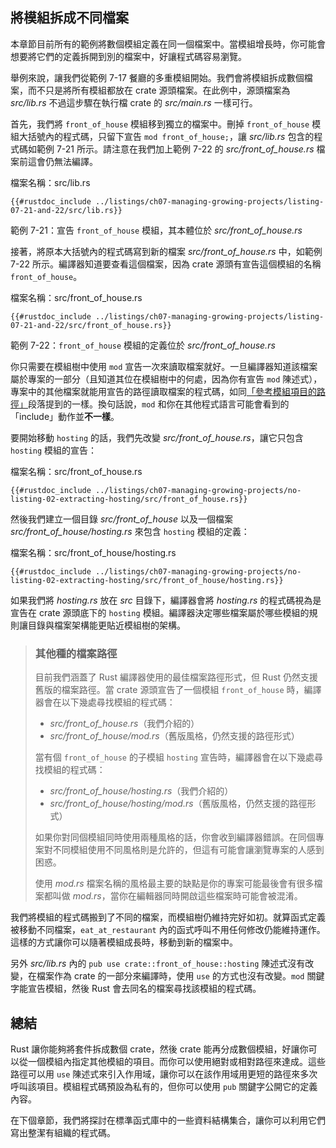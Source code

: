 ## 將模組拆成不同檔案

本章節目前所有的範例將數個模組定義在同一個檔案中。當模組增長時，你可能會想要將它們的定義拆開到別的檔案中，好讓程式碼容易瀏覽。

舉例來說，讓我們從範例 7-17 餐廳的多重模組開始。我們會將模組拆成數個檔案，而不只是將所有模組都放在 crate 源頭檔案。在此例中，源頭檔案為 *src/lib.rs* 不過這步驟在執行檔 crate 的 *src/main.rs* 一樣可行。

首先，我們將 `front_of_house` 模組移到獨立的檔案中。刪掉 `front_of_house` 模組大括號內的程式碼，只留下宣告 `mod front_of_house;`，讓 *src/lib.rs* 包含的程式碼如範例 7-21 所示。請注意在我們加上範例 7-22 的 *src/front_of_house.rs* 檔案前這會仍無法編譯。

<span class="filename">檔案名稱：src/lib.rs</span>

```rust,ignore,does_not_compile
{{#rustdoc_include ../listings/ch07-managing-growing-projects/listing-07-21-and-22/src/lib.rs}}
```

<span class="caption">範例 7-21：宣告 `front_of_house` 模組，其本體位於 *src/front_of_house.rs*</span>

接著，將原本大括號內的程式碼寫到新的檔案 *src/front_of_house.rs* 中，如範例 7-22 所示。編譯器知道要查看這個檔案，因為 crate 源頭有宣告這個模組的名稱 `front_of_house`。

<span class="filename">檔案名稱：src/front_of_house.rs</span>

```rust,ignore
{{#rustdoc_include ../listings/ch07-managing-growing-projects/listing-07-21-and-22/src/front_of_house.rs}}
```

<span class="caption">範例 7-22：`front_of_house` 模組的定義位於 *src/front_of_house.rs*</span>

你只需要在模組樹中使用 `mod` 宣告一次來讀取檔案就好。一旦編譯器知道該檔案屬於專案的一部分（且知道其位在模組樹中的何處，因為你有宣告 `mod` 陳述式），專案中的其他檔案就能用宣告的路徑讀取檔案的程式碼，如同[「參考模組項目的路徑」][paths]<!-- ignore -->段落提到的一樣。換句話說，`mod` 和你在其他程式語言可能會看到的「include」動作並**不一樣**。

要開始移動 `hosting` 的話，我們先改變 *src/front_of_house.rs*，讓它只包含 `hosting` 模組的宣告：

<span class="filename">檔案名稱：src/front_of_house.rs</span>

```rust,ignore
{{#rustdoc_include ../listings/ch07-managing-growing-projects/no-listing-02-extracting-hosting/src/front_of_house.rs}}
```

然後我們建立一個目錄 *src/front_of_house* 以及一個檔案 *src/front_of_house/hosting.rs* 來包含 `hosting` 模組的定義：

<span class="filename">檔案名稱：src/front_of_house/hosting.rs</span>

```rust,ignore
{{#rustdoc_include ../listings/ch07-managing-growing-projects/no-listing-02-extracting-hosting/src/front_of_house/hosting.rs}}
```

如果我們將 *hosting.rs* 放在 *src* 目錄下，編譯器會將 *hosting.rs* 的程式碼視為是宣告在 crate 源頭底下的 `hosting` 模組。編譯器決定哪些檔案屬於哪些模組的規則讓目錄與檔案架構能更貼近模組樹的架構。

> ### 其他種的檔案路徑
>
> 目前我們涵蓋了 Rust 編譯器使用的最佳檔案路徑形式，但 Rust 仍然支援舊版的檔案路徑。當 crate 源頭宣告了一個模組 `front_of_house` 時，編譯器會在以下幾處尋找模組的程式碼：
>
> * *src/front_of_house.rs*（我們介紹的）
> * *src/front_of_house/mod.rs*（舊版風格，仍然支援的路徑形式）
>
> 當有個 `front_of_house` 的子模組 `hosting` 宣告時，編譯器會在以下幾處尋找模組的程式碼：
>
> * *src/front_of_house/hosting.rs*（我們介紹的）
> * *src/front_of_house/hosting/mod.rs*（舊版風格，仍然支援的路徑形式）
>
> 如果你對同個模組同時使用兩種風格的話，你會收到編譯器錯誤。在同個專案對不同模組使用不同風格則是允許的，但這有可能會讓瀏覽專案的人感到困惑。
>
> 使用 *mod.rs* 檔案名稱的風格最主要的缺點是你的專案可能最後會有很多檔案都叫做 *mod.rs*，當你在編輯器同時開啟這些檔案時可能會被混淆。

我們將模組的程式碼搬到了不同的檔案，而模組樹仍維持完好如初。就算函式定義被移動不同檔案，`eat_at_restaurant` 內的函式呼叫不用任何修改仍能維持運作。這樣的方式讓你可以隨著模組成長時，移動到新的檔案中。

另外 *src/lib.rs* 內的 `pub use crate::front_of_house::hosting` 陳述式沒有改變，在檔案作為 crate 的一部分來編譯時，使用 `use` 的方式也沒有改變。`mod` 關鍵字能宣告模組，然後 Rust 會去同名的檔案尋找該模組的程式碼。

## 總結

Rust 讓你能夠將套件拆成數個 crate，然後 crate 能再分成數個模組，好讓你可以從一個模組內指定其他模組的項目。而你可以使用絕對或相對路徑來達成。這些路徑可以用 `use` 陳述式來引入作用域，讓你可以在該作用域用更短的路徑來多次呼叫該項目。模組程式碼預設為私有的，但你可以使用 `pub` 關鍵字公開它的定義內容。

在下個章節，我們將探討在標準函式庫中的一些資料結構集合，讓你可以利用它們寫出整潔有組織的程式碼。

[paths]: ch07-03-paths-for-referring-to-an-item-in-the-module-tree.html
